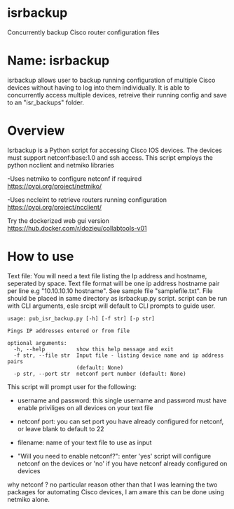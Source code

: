 # isrbackup
Concurrently backup Cisco router configuration files

Name: isrbackup
================
isrbackup allows user to backup running configuration of multiple Cisco devices without having to log into them individually. 
It is able to concurrently access multiple devices, retreive their running config and save to an "isr_backups" folder.


Overview
=========
Isrbackup is a Python script for accessing Cisco IOS devices.
The devices must support netconf:base:1.0 and ssh access.
This script employs the python ncclient and netmiko libraries

-Uses netmiko to configure netconf if required
https://pypi.org/project/netmiko/

-Uses nccleint to retrieve routers running configuration 
https://pypi.org/project/ncclient/

Try the dockerized web gui version https://hub.docker.com/r/dozieu/collabtools-v01

How to use
==========

Text file: You will need a text file listing the Ip address and hostname, seperated by space.
Text file format will be one ip address hostname pair per line e.g "10.10.10.10 hostname".
See sample file "samplefile.txt". File should be placed in same directory as isrbackup.py script.
script can be run with CLI arguments, esle srcipt will default to CLI prompts to guide user.

    usage: pub_isr_backup.py [-h] [-f str] [-p str]

    Pings IP addresses entered or from file

    optional arguments:
      -h, --help          show this help message and exit
      -f str, --file str  Input file - listing device name and ip address pairs
                          (default: None)
      -p str, --port str  netconf port number (default: None)


This script will prompt user for the following:

- username and password:  this single username and password must have enable priviliges on all devices on your text file

- netconf port: you can set port you have already configured for netconf, or leave blank to default to 22

- filename: name of your text file to use as input

- "Will you need to enable netconf?":  enter 'yes' script will configure netconf on the devices or 'no' if you have netconf already configured on devices






why netconf ? no particular reason other than that I was learning the two packages for automating Cisco devices,
I am aware this can be done using netmiko alone. 
